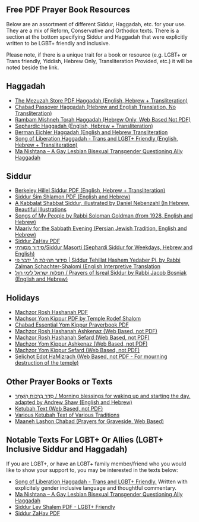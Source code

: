 ## Free PDF Prayer Book Resources

Below are an assortment of different Siddur, Haggadah, etc. for your use. They are a mix of Reform, Conservative and Orthodox texts. There is a section at the bottom specifying Siddur and Haggadah that were explicitly written to be LGBT+ friendly and inclusive.

Please note, if there is a unique trait for a book or resource (e.g. LGBT+ or Trans friendly, Yiddish, Hebrew Only, Transliteration Provided, etc.) it will be noted beside the link.

## Haggadah

- [The Mezuzah Store PDF Haggadah (English, Hebrew + Transliteration)](https://cdn.shopify.com/s/files/1/0066/6142/files/Free_Passover_Haggadah.pdf?1298)
- [Chabad Passover Haggadah (Hebrew and English Translation, No Transliteration)](https://www.chabad.org/holidays/passover/pesach_cdo/aid/4354402/jewish/HebrewEnglish-Haggadah.htm)
- [Rambam Mishneh Torah Haggadah (Hebrew Only, Web Based Not PDF)](https://www.mechon-mamre.org/i/3510.htm)
- [Sephardic Haggadah (English, Hebrew + Transliteration)](https://www.wrjpacific.org/uploads/3/1/2/5/3125824/haggadah_sephardic_seder_2014.pdf)
- [Berman Eichler Haggadah (English and Hebrew Transliteration](http://templebnaitikvah.org/wp-content/uploads/seder-companion.pdf)
- [Song of Liberation Haggadah - Trans and LGBT+ Friendly (English, Hebrew + Transliteration)](http://opensiddur.org/wp-content/uploads/2014/04/Emily-Aviva-Kapor-Haggadah-Shir-Geulah.pdf)
- [Ma Nishtana – A Gay Lesbian Bisexual Transgender Questioning Ally Haggadah](https://www.keshetonline.org/resources/ma-mishtana-a-gay-lesbian-bisexual-transgender-questioning-ally-haggadah/)

## Siddur

- [Berkeley Hillel Siddur PDF (English, Hebrew + Transliteration)](https://nfty.org/wp-content/uploads/sites/32/2016/05/Siddur.pdf)
- [Siddur Sim Shlamon PDF (English and Hebrew)](https://www.rabbinicalassembly.org/sites/default/files/2020-04/Shabbat%20morning%20inc%20Rosh%20Hodesh%20Musaf%20and%20Hallel%20SIDDUR%20SIM%20SHALOM.pdf)
- [A Kabbalat Shabbat Siddur, illustrated by Daniel Nebenzahl (In Hebrew, Beautiful Illustrations](https://opensiddur.org/compilations/liturgical/siddurim/shabbat-siddur/an-illustrated-kabbalat-shabbat-siddur-with-drawings-by-daniel-nebenzahl/)
- [Songs of My People by Rabbi Soloman Goldman (from 1928, English and Hebrew)](https://opensiddur.org/compilations/anthologies/hymn-books/prayers-and-readings-selected-and-arranged-by-rabbi-solomon-goldman-1938/)
- [Maariv for the Sabbath Evening (Persian Jewish Tradition, English and Hebrew)](https://opensiddur.org/prayers/solilunar/shabbat/arvit-lshabbat/maariv-for-the-sabbath-evening-according-to-the-ancient-persian-rite/)
- [Siddur ZaHav PDF](https://drive.google.com/file/d/1rp31Fh7Cdj8stQkGIpIOHb8mg24SkCv-/view?usp=sharing)
- [סידור מסורתי/Siddur Masorti (Sephardi Siddur for Weekdays, Hebrew and English)](https://opensiddur.org/compilations/liturgical/siddurim/weekday-siddur/siddur-masorti-2019/)
- [סידור תהילת ה׳ ידבר פי | Siddur Tehillat Hashem Yedaber Pi, by Rabbi Zalman Schachter-Shalomi (English Interpretive Translation](https://opensiddur.org/compilations/liturgical/siddurim/weekday-siddur/tehillat-hashem-yedaber-pi-by-zalman-schachter-shalomi-2009/)
- [תפלות ישראל לימי חול / Prayers of Isreal Siddur by Rabbi Jacob Bosniak (English and Hebrew)](https://opensiddur.org/compilations/liturgical/siddurim/weekday-siddur/prayers-of-israel-vol1-for-weekdays-and-special-occasions-by-rabbi-jacob-bosniak-1937/)

## Holidays

- [Machzor Rosh Hashanah PDF](https://www.centralsynagogue.org/assets/downloads/CenSyn_Rosh-HaShanah-Prayer-Book.pdf)
- [Machsor Yom Kippur PDF by Temple Rodef Shalom](http://www.templerodefshalom.org/wp-content/uploads/2011/11/Kol-Nidrei-New-Machzor.pdf)
- [Chabad Essential Yom Kippur Prayerbook PDF](https://www.chabad.org/library/article_cdo/aid/4880631/jewish/Essential-Yom-Kippur-Prayerbook.htm)
- [Machzor Rosh Hashanah Ashkenaz (Web Based, not PDF)](https://www.sefaria.org/Machzor_Rosh_Hashanah_Ashkenaz%2C_Annullment_of_Vows?lang=bi)
- [Machzor Rosh Hashanah Sefard (Web Based, not PDF)](https://www.sefaria.org/Machzor_Rosh_Hashanah_Sefard%2C_Laws_of_Erev_Rosh_Hashanah?lang=bi)
- [Machzor Yom Kippur Ashkenaz (Web Based, not PDF)](https://www.sefaria.org/Machzor_Yom_Kippur_Ashkenaz%2C_Kaporos?lang=bi)
- [Machzor Yom Kippur Sefard (Web Based, not PDF)](https://www.sefaria.org/Machzor_Yom_Kippur_Sefard%2C_Kapparot?lang=bi)
- [Selichot Edot HaMizrach (Web Based, not PDF - For mourning destruction of the temple)](https://www.sefaria.org/Selichot_Edot_HaMizrach?lang=bi)

## Other Prayer Books or Texts

- [סֵדֶר בִּרְכוֹת הַשַּׁחַר / Morning blessings for waking up and starting the day, adapted by Andrew Shaw (English and Hebrew)](https://opensiddur.org/compilations/liturgical/siddurim/morning-siddur/morning_blessings_andrew_shaw/)
- [Ketubah Text (Web Based, not PDF)](https://www.sefaria.org/Ketubah_Text?lang=bi)
- [Various Ketubah Text of Various Traditions](http://www.artchazin.com/html/ketubah_text.html)
- [Maaneh Lashon Chabad (Prayers for Graveside, Web Based)](https://www.chabad.org/library/article_cdo/aid/91379/jewish/Maaneh-Lashon.htm)

## Notable Texts For LGBT+ Or Allies (LGBT+ Inclusive Siddur and Haggadah)

If you are LGBT+, or have an LGBT+ family member/friend who you would like to show your support to, you may be interested in the texts below:

- [Song of Liberation Haggadah - Trans and LGBT+ Friendly.](http://opensiddur.org/wp-content/uploads/2014/04/Emily-Aviva-Kapor-Haggadah-Shir-Geulah.pdf) Written with explicitely gender inclusive language and thoughtful commentary.
- [Ma Nishtana – A Gay Lesbian Bisexual Transgender Questioning Ally Haggadah](https://www.keshetonline.org/resources/ma-mishtana-a-gay-lesbian-bisexual-transgender-questioning-ally-haggadah/)
- [Siddur Lev Shalem PDF - LGBT+ Friendly](https://images.shulcloud.com/4287/uploads/PesahSiddur.pdf)
- [Siddur ZaHav PDF](https://drive.google.com/file/d/1rp31Fh7Cdj8stQkGIpIOHb8mg24SkCv-/view?usp=sharing)

